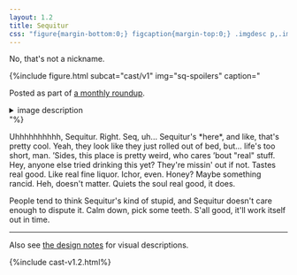 ```yaml
---
layout: 1.2
title: Sequitur
css: "figure{margin-bottom:0;} figcaption{margin-top:0;} .imgdesc p,.imgdesc li{color:inherit; margin-left:1rem;}"
---
```

No, that's not a nickname.

{%include figure.html subcat="cast/v1" img="sq-spoilers" caption="<p>Posted as part of <a href='../gallery/roundups/2022-06'>a monthly roundup</a>.</p><details class='imgdesc'><summary>image description</summary><p>“We May Be Stupid”: in which Kay Lin and Sequitur sit together, deliriously amused. Sequitur holds an empty bottle.</p></details>"%}

<section markdown="1" id="desc" class="wrap">
Uhhhhhhhhhh, Sequitur. Right. Seq, uh... Sequitur's *here*, and like, that's pretty cool. Yeah, they look like they just rolled out of bed, but... life's too short, man. ’Sides, this place is pretty weird, who cares ’bout "real" stuff. Hey, anyone else tried drinking this yet? They're missin' out if not. Tastes real good. Like real fine liquor. Ichor, even. Honey? Maybe something rancid. Heh, doesn't matter. Quiets the soul real good, it does.

People tend to think Sequitur's kind of stupid, and Sequitur doesn't care enough to dispute it. Calm down, pick some teeth. S'all good, it'll work itself out in time.
</section>

----

Also see [the design notes](designnotes/sequitur) for visual descriptions.

{%include cast-v1.2.html%}